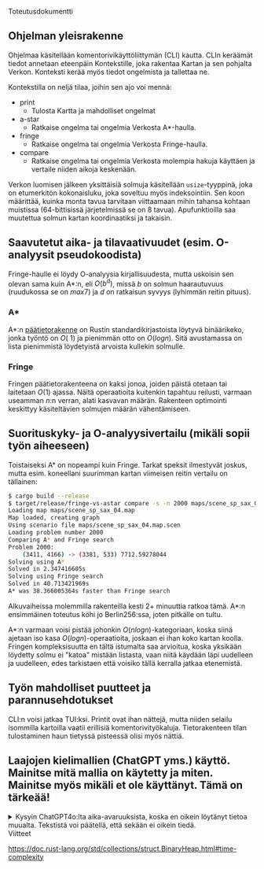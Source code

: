 Toteutusdokumentti

## Ohjelman yleisrakenne
Ohjelmaa käsitellään komentorivikäyttöliittymän (CLI) kautta.
CLIn keräämät tiedot annetaan eteenpäin Kontekstille, joka rakentaa Kartan ja sen pohjalta Verkon.
Konteksti kerää myös tiedot ongelmista ja tallettaa ne.

Kontekstilla on neljä tilaa, joihin sen ajo voi mennä:
- print
  - Tulosta Kartta ja mahdolliset ongelmat
- a-star
  - Ratkaise ongelma tai ongelmia Verkosta A*-haulla.
- fringe
  - Ratkaise ongelma tai ongelmia Verkosta Fringe-haulla.
- compare
  - Ratkaise ongelma tai ongelmia Verkosta molempia hakuja käyttäen ja vertaile niiden aikoja keskenään.

Verkon luomisen jälkeen yksittäisiä solmuja käsitellään `usize`-tyyppinä, joka on etumerkitön kokonaisluku, 
joka soveltuu myös indeksointiin.
Sen koon määrittää, kuinka monta tavua tarvitaan viittaamaan mihin tahansa kohtaan muistissa 
(64-bittisissä järjetelmissä se on 8 tavua).
Apufunktioilla saa muutettua solmun kartan koordinaatiksi ja takaisin.


## Saavutetut aika- ja tilavaativuudet (esim. O-analyysit pseudokoodista)
Fringe-haulle ei löydy O-analyysia kirjallisuudesta, mutta uskoisin sen olevan sama kuin A*:n, 
eli  $O(b^d)$, missä $b$ on solmun haarautuvuus (ruudukossa se on $max 7$)
ja $d$ on ratkaisun syvyys (lyhimmän reitin pituus).

### A*
A*:n [päätietorakenne](/src/structures/frontier.rs) on Rustin standardikirjastoista löytyvä binäärikeko, 
jonka työntö on $O(~1)$ ja pienimmän otto on $O(log n)$.
Sitä avustamassa on lista pienimmistä löydetyistä arvoista kullekin solmulle.

### Fringe
Fringen päätietorakenteena on kaksi jonoa, joiden päistä otetaan tai laitetaan $O(1)$ ajassa.
Näitä operaatioita kuitenkin tapahtuu reilusti, varmaan useamman $n$:n verran, alati kasvavan määrän.
Rakenteen optimointi keskittyy käsiteltävien solmujen määrän vähentämiseen.

## Suorituskyky- ja O-analyysivertailu (mikäli sopii työn aiheeseen)
Toistaiseksi A* on nopeampi kuin Fringe.
Tarkat speksit ilmestyvät joskus, mutta esim. koneellani suurimman kartan viimeisen reitin vertailu on tällainen: 
```bash
$ cargo build --release
$ target/release/fringe-vs-astar compare -s -n 2000 maps/scene_sp_sax_04.map
Loading map maps/scene_sp_sax_04.map
Map loaded, creating graph
Using scenario file maps/scene_sp_sax_04.map.scen
Loading problem number 2000
Comparing A* and Fringe search
Problem 2000:
	(3411, 4166) -> (3381, 533)	7712.59278044
Solving using A*
Solved in 2.347416605s
Solving using Fringe search
Solved in 40.713421969s
A* was 38.366005364s faster than Fringe search 
```

Alkuvaiheissa molemmilla rakenteilla kesti 2+ minuuttia ratkoa tämä.
A*:n ensimmäinen toteutus köhi jo Berlin256:ssa, joten pitkälle on tultu.

A*:n varmaan voisi pistää johonkin $O(n log n)$-kategoriaan, koska siinä ajetaan iso kasa $O(log n)$-operaatioita,
joskaan ei ihan koko kartan koolla.
Fringen kompleksisuutta en tältä istumalta saa arvioitua, koska yksikään löydetty solmu ei "katoa" mistään listasta,
vaan niitä käydään läpi uudelleen ja uudelleen, edes tarkistaen että voisiko tällä kerralla jatkaa etenemistä.


## Työn mahdolliset puutteet ja parannusehdotukset
CLI:n voisi jatkaa TUI:ksi.
Printit ovat ihan nättejä, mutta niiden selailu isommilla kartoilla vaatii erillisiä komentorivityökaluja.
Tietorakenteen tilan tulostaminen haun tietyssä pisteessä olisi myös nättiä.


## Laajojen kielimallien (ChatGPT yms.) käyttö. Mainitse mitä mallia on käytetty ja miten. Mainitse myös mikäli et ole käyttänyt. Tämä on tärkeää!

<details>
<summary>
Kysyin ChatGPT4o:lta aika-avaruuksista, koska en oikein löytänyt tietoa muualta. 
Tekstistä voi päätellä, että sekään ei oikein tiedä.
</summary>
> what is the time complexity of Fringe Search?



Fringe Search is a best-first search algorithm designed to be memory-efficient while maintaining optimal performance. It is particularly useful for finding shortest paths in graphs. The time complexity of Fringe Search is determined by the number of nodes it expands, similar to other heuristic search algorithms like A*.

### Time Complexity of Fringe Search

1. **Worst-case Time Complexity**:
   - The worst-case time complexity of Fringe Search is \(O(b^d)\), where \(b\) is the branching factor (the average number of successors per state), and \(d\) is the depth of the shallowest goal node.
   - This complexity arises because, in the worst case, the algorithm may have to explore all nodes up to depth \(d\) to find the goal.

2. **Best-case Time Complexity**:
   - In the best case, the time complexity is much lower, potentially as low as \(O(d)\) if the goal is found early in the search process.

### Factors Influencing Time Complexity

- **Heuristic Quality**:
  - The efficiency of Fringe Search heavily depends on the quality of the heuristic used. A better heuristic (closer to the true cost) can significantly reduce the number of nodes expanded, thereby improving performance.
  - If the heuristic is perfect (equal to the true cost to reach the goal), the time complexity can be close to linear, \(O(d)\).

- **Branching Factor**:
  - The branching factor \(b\) greatly influences the number of nodes that need to be explored. A higher branching factor results in exponentially more nodes to consider.

- **Depth of the Goal Node**:
  - The depth \(d\) of the goal node in the search space determines how deep the algorithm needs to go. The deeper the goal, the more nodes need to be expanded.

### Comparison with A*

- **Similarities**:
  - Both Fringe Search and A* are heuristic search algorithms that aim to find the shortest path.
  - The worst-case time complexity of both algorithms is \(O(b^d)\).

- **Differences**:
  - Fringe Search is designed to be more memory-efficient than A*. A* maintains an open list of all nodes that need to be explored, which can grow very large. In contrast, Fringe Search uses an iterative approach with a limited memory footprint.

### Practical Considerations

- **Memory Efficiency**:
  - Fringe Search is particularly advantageous in scenarios where memory is a limiting factor. It requires less memory than A* by not keeping all nodes in memory simultaneously.

- **Iterative Approach**:
  - Fringe Search uses a series of depth-limited searches, refining the depth limit in each iteration. This iterative deepening helps manage memory usage more effectively compared to A*'s open list.

### Summary

- **Worst-case Time Complexity**: \(O(b^d)\)
- **Best-case Time Complexity**: Potentially \(O(d)\) with a perfect heuristic
- **Factors**: Heuristic quality, branching factor \(b\), and depth \(d\) of the goal node

Fringe Search offers a balance between time efficiency and memory usage, making it a practical choice for large search spaces where memory constraints are significant.
</details

## Viitteet
https://doc.rust-lang.org/std/collections/struct.BinaryHeap.html#time-complexity
